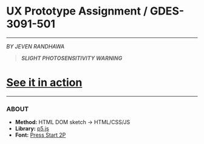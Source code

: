 # UX Prototype Assignment / GDES-3091-501
---
_BY JEVEN RANDHAWA_
> **_SLIGHT PHOTOSENSITIVITY WARNING_**

# [See it in action](https://jevendev.github.io/UX-Prototype/)

---

### ABOUT
- **Method:** HTML DOM sketch → HTML/CSS/JS
- **Library:** [p5.js](https://p5js.org/download/)
- **Font:** [Press Start 2P](https://fonts.google.com/specimen/Press+Start+2P)
